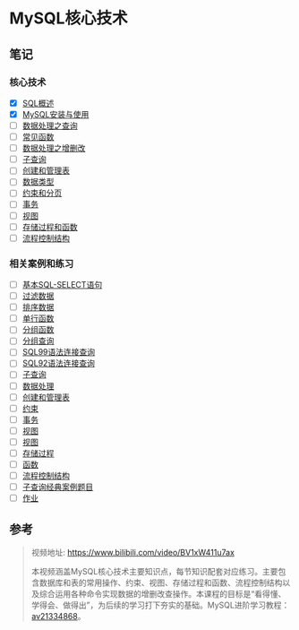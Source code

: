# MySQL核心技术

## 笔记

### 核心技术

- [x] [SQL概述](尚硅谷学习笔记/尚硅谷-李玉婷-MySQL核心基础/01-SQL概述.md)
- [x] [MySQL安装与使用](尚硅谷学习笔记/尚硅谷-李玉婷-MySQL核心基础/02-MySQL安装与使用.md)
- [ ] [数据处理之查询](尚硅谷学习笔记/尚硅谷-李玉婷-MySQL核心基础/03-数据处理之查询.md)
- [ ] [常见函数](尚硅谷学习笔记/尚硅谷-李玉婷-MySQL核心基础/04-常见函数.md)
- [ ] [数据处理之增删改](尚硅谷学习笔记/尚硅谷-李玉婷-MySQL核心基础/05-数据处理之增删改.md)
- [ ] [子查询](尚硅谷学习笔记/尚硅谷-李玉婷-MySQL核心基础/06-子查询.md)
- [ ] [创建和管理表](尚硅谷学习笔记/尚硅谷-李玉婷-MySQL核心基础/07-创建和管理表.md)
- [ ] [数据类型](尚硅谷学习笔记/尚硅谷-李玉婷-MySQL核心基础/08-数据类型.md)
- [ ] [约束和分页](尚硅谷学习笔记/尚硅谷-李玉婷-MySQL核心基础/09-约束和分页.md)
- [ ] [事务](尚硅谷学习笔记/尚硅谷-李玉婷-MySQL核心基础/10-事务.md)
- [ ] [视图](尚硅谷学习笔记/尚硅谷-李玉婷-MySQL核心基础/11-视图.md)
- [ ] [存储过程和函数](尚硅谷学习笔记/尚硅谷-李玉婷-MySQL核心基础/12-存储过程和函数.md)
- [ ] [流程控制结构](尚硅谷学习笔记/尚硅谷-李玉婷-MySQL核心基础/13-流程控制结构.md)

### 相关案例和练习

- [ ] [基本SQL-SELECT语句](尚硅谷学习笔记/尚硅谷-李玉婷-MySQL核心基础/SQL练习题/01-基本SQL-SELECT语句.md)
- [ ] [过滤数据](尚硅谷学习笔记/尚硅谷-李玉婷-MySQL核心基础/SQL练习题/02-过滤数据.md)
- [ ] [排序数据](尚硅谷学习笔记/尚硅谷-李玉婷-MySQL核心基础/SQL练习题/03-排序数据.md)
- [ ] [单行函数](尚硅谷学习笔记/尚硅谷-李玉婷-MySQL核心基础/SQL练习题/04-单行函数.md)
- [ ] [分组函数](尚硅谷学习笔记/尚硅谷-李玉婷-MySQL核心基础/SQL练习题/05-分组函数.md)
- [ ] [分组查询](尚硅谷学习笔记/尚硅谷-李玉婷-MySQL核心基础/SQL练习题/06-分组查询.md)
- [ ] [SQL99语法连接查询](尚硅谷学习笔记/尚硅谷-李玉婷-MySQL核心基础/SQL练习题/07-SQL99语法连接查询.md)
- [ ] [SQL92语法连接查询](尚硅谷学习笔记/尚硅谷-李玉婷-MySQL核心基础/SQL练习题/08-SQL92语法连接查询.md)
- [ ] [子查询](尚硅谷学习笔记/尚硅谷-李玉婷-MySQL核心基础/SQL练习题/09-子查询.md)
- [ ] [数据处理](尚硅谷学习笔记/尚硅谷-李玉婷-MySQL核心基础/SQL练习题/10-数据处理.md)
- [ ] [创建和管理表](尚硅谷学习笔记/尚硅谷-李玉婷-MySQL核心基础/SQL练习题/11-创建和管理表.md)
- [ ] [约束](尚硅谷学习笔记/尚硅谷-李玉婷-MySQL核心基础/SQL练习题/12-约束.md)
- [ ] [事务](尚硅谷学习笔记/尚硅谷-李玉婷-MySQL核心基础/SQL练习题/13-事务.md)
- [ ] [视图](尚硅谷学习笔记/尚硅谷-李玉婷-MySQL核心基础/SQL练习题/14-视图.md)
- [ ] [视图](尚硅谷学习笔记/尚硅谷-李玉婷-MySQL核心基础/SQL练习题/15-视图.md)
- [ ] [存储过程](尚硅谷学习笔记/尚硅谷-李玉婷-MySQL核心基础/SQL练习题/16-存储过程.md)
- [ ] [函数](尚硅谷学习笔记/尚硅谷-李玉婷-MySQL核心基础/SQL练习题/17-函数.md)
- [ ] [流程控制结构](尚硅谷学习笔记/尚硅谷-李玉婷-MySQL核心基础/SQL练习题/18-流程控制结构.md)
- [ ] [子查询经典案例题目](尚硅谷学习笔记/尚硅谷-李玉婷-MySQL核心基础/SQL练习题/子查询经典案例题目.md)
- [ ] [作业](尚硅谷学习笔记/尚硅谷-李玉婷-MySQL核心基础/SQL练习题/作业.md)

## 参考

> 视频地址: https://www.bilibili.com/video/BV1xW411u7ax
>
> 本视频涵盖MySQL核心技术主要知识点，每节知识配套对应练习。主要包含数据库和表的常用操作、约束、视图、存储过程和函数、流程控制结构以及综合运用各种命令实现数据的增删改查操作。本课程的目标是“看得懂、学得会、做得出”，为后续的学习打下夯实的基础。MySQL进阶学习教程：[av21334868](https://www.bilibili.com/video/av21334868)。